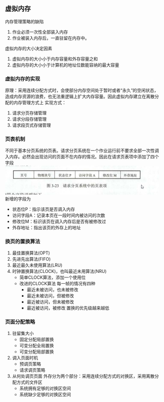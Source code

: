 ## 虚拟内存
内存管理策略的缺陷
1. 作业必须一次性全部装入内存
2. 作业被装入内存后，一直驻留在内存中。

虚拟内存的大小决定因素
1. 虚拟内存的大小小于内存容量和外存容量之和
2. 虚拟内存的大小小于计算机的地址位数能容纳的最大容量

### 虚拟内存的实现
原理：采用连续分配方式时，会使部分内存空间处于暂时或者“永久”的空闲状态，造成内存资源的浪费，也无法重逻辑上扩大内存容量。因此虚拟内存建立在离散分配的内存管理方式上
实现方式：
1. 请求分页存储管理
2. 请求分段存储管理
3. 请求段页式存储管理

### 页表机制
不同于基本分页系统的页表。请求分页系统在一个作业运行前不要求全部一次性调入内存。必然会出现访问的页面不在内存的情况。因此在请求页表项中添加了四个字段
![请求分页系统页表项](../../image/请求分页系统中的页表项.png)
新增的字段为
- 状态位P：指示该页是否调入内存
- 访问字段A：记录本页在一段时间内被访问的次数
- 修改位M：标识该页在调入内存后是否有被修改过
- 外存地址：指出该页的外存上的地址

### 换页的置换算法
1. 最佳置换算法(OPT)
2. 先进先出算法(FIFO)
3. 最近最久未使用算法(LRU)
4. 时钟置换算法(CLOCK)，也叫最近未用算法(NRU)
   - 简单CLOCK算法，添加一个使用位
   - 改进的CLOCK算法
    每一帧的情况有四种
      - 最近未被访问，也未被修改
      - 最近未被访问，但被修改
      - 最近被访问，但未被修改
      - 最近被访问，被修改
    置换的优先级越来越低

### 页面分配策略
1. 驻留集大小
   - 固定分配局部置换
   - 可变分配全局置换
   - 可变分配局部置换
2. 调入页面时机
   - 预调页策略
   - 请求调页策略
3. 从何处调页页面
   外存分为两个部分：采用连续分配方式的对换区，采用离散分配方式的文件区
   - 系统拥有足够的对换区空间
   - 系统缺少足够的对换区空间
